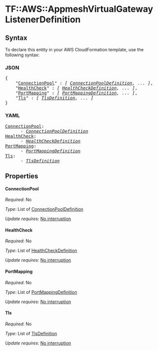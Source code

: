 # TF::AWS::AppmeshVirtualGateway ListenerDefinition

## Syntax

To declare this entity in your AWS CloudFormation template, use the following syntax:

### JSON

<pre>
{
    "<a href="#connectionpool" title="ConnectionPool">ConnectionPool</a>" : <i>[ <a href="connectionpooldefinition.md">ConnectionPoolDefinition</a>, ... ]</i>,
    "<a href="#healthcheck" title="HealthCheck">HealthCheck</a>" : <i>[ <a href="healthcheckdefinition.md">HealthCheckDefinition</a>, ... ]</i>,
    "<a href="#portmapping" title="PortMapping">PortMapping</a>" : <i>[ <a href="portmappingdefinition.md">PortMappingDefinition</a>, ... ]</i>,
    "<a href="#tls" title="Tls">Tls</a>" : <i>[ <a href="tlsdefinition.md">TlsDefinition</a>, ... ]</i>
}
</pre>

### YAML

<pre>
<a href="#connectionpool" title="ConnectionPool">ConnectionPool</a>: <i>
      - <a href="connectionpooldefinition.md">ConnectionPoolDefinition</a></i>
<a href="#healthcheck" title="HealthCheck">HealthCheck</a>: <i>
      - <a href="healthcheckdefinition.md">HealthCheckDefinition</a></i>
<a href="#portmapping" title="PortMapping">PortMapping</a>: <i>
      - <a href="portmappingdefinition.md">PortMappingDefinition</a></i>
<a href="#tls" title="Tls">Tls</a>: <i>
      - <a href="tlsdefinition.md">TlsDefinition</a></i>
</pre>

## Properties

#### ConnectionPool

_Required_: No

_Type_: List of <a href="connectionpooldefinition.md">ConnectionPoolDefinition</a>

_Update requires_: [No interruption](https://docs.aws.amazon.com/AWSCloudFormation/latest/UserGuide/using-cfn-updating-stacks-update-behaviors.html#update-no-interrupt)

#### HealthCheck

_Required_: No

_Type_: List of <a href="healthcheckdefinition.md">HealthCheckDefinition</a>

_Update requires_: [No interruption](https://docs.aws.amazon.com/AWSCloudFormation/latest/UserGuide/using-cfn-updating-stacks-update-behaviors.html#update-no-interrupt)

#### PortMapping

_Required_: No

_Type_: List of <a href="portmappingdefinition.md">PortMappingDefinition</a>

_Update requires_: [No interruption](https://docs.aws.amazon.com/AWSCloudFormation/latest/UserGuide/using-cfn-updating-stacks-update-behaviors.html#update-no-interrupt)

#### Tls

_Required_: No

_Type_: List of <a href="tlsdefinition.md">TlsDefinition</a>

_Update requires_: [No interruption](https://docs.aws.amazon.com/AWSCloudFormation/latest/UserGuide/using-cfn-updating-stacks-update-behaviors.html#update-no-interrupt)

